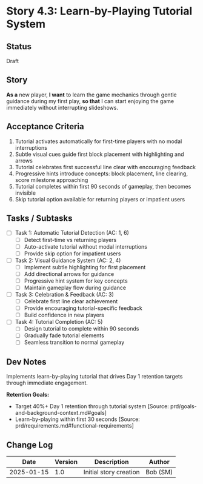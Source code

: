 # Story 4.3: Learn-by-Playing Tutorial System

## Status
Draft

## Story
**As a** new player,
**I want** to learn the game mechanics through gentle guidance during my first play,
**so that** I can start enjoying the game immediately without interrupting slideshows.

## Acceptance Criteria
1. Tutorial activates automatically for first-time players with no modal interruptions
2. Subtle visual cues guide first block placement with highlighting and arrows
3. Tutorial celebrates first successful line clear with encouraging feedback
4. Progressive hints introduce concepts: block placement, line clearing, score milestone approaching
5. Tutorial completes within first 90 seconds of gameplay, then becomes invisible
6. Skip tutorial option available for returning players or impatient users

## Tasks / Subtasks
- [ ] Task 1: Automatic Tutorial Detection (AC: 1, 6)
  - [ ] Detect first-time vs returning players
  - [ ] Auto-activate tutorial without modal interruptions
  - [ ] Provide skip option for impatient users
- [ ] Task 2: Visual Guidance System (AC: 2, 4)
  - [ ] Implement subtle highlighting for first placement
  - [ ] Add directional arrows for guidance
  - [ ] Progressive hint system for key concepts
  - [ ] Maintain gameplay flow during guidance
- [ ] Task 3: Celebration & Feedback (AC: 3)
  - [ ] Celebrate first line clear achievement
  - [ ] Provide encouraging tutorial-specific feedback
  - [ ] Build confidence in new players
- [ ] Task 4: Tutorial Completion (AC: 5)
  - [ ] Design tutorial to complete within 90 seconds
  - [ ] Gradually fade tutorial elements
  - [ ] Seamless transition to normal gameplay

## Dev Notes
Implements learn-by-playing tutorial that drives Day 1 retention targets through immediate engagement.

**Retention Goals:**
- Target 40%+ Day 1 retention through tutorial system [Source: prd/goals-and-background-context.md#goals]
- Learn-by-playing within first 30 seconds [Source: prd/requirements.md#functional-requirements]

## Change Log
| Date       | Version | Description            | Author   |
| ---------- | ------- | ---------------------- | -------- |
| 2025-01-15 | 1.0     | Initial story creation | Bob (SM) |